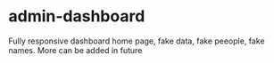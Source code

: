 # admin-dashboard

Fully responsive dashboard home page, fake data, fake peeople, fake names.
More can be added in future
